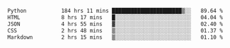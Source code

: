 <!--START_SECTION:waka-->

```txt
Python           184 hrs 11 mins ██████████████████████▒░░   89.64 %
HTML             8 hrs 17 mins   █░░░░░░░░░░░░░░░░░░░░░░░░   04.04 %
JSON             4 hrs 55 mins   ▓░░░░░░░░░░░░░░░░░░░░░░░░   02.40 %
CSS              2 hrs 48 mins   ▒░░░░░░░░░░░░░░░░░░░░░░░░   01.37 %
Markdown         2 hrs 15 mins   ▒░░░░░░░░░░░░░░░░░░░░░░░░   01.10 %
```

<!--END_SECTION:waka-->
